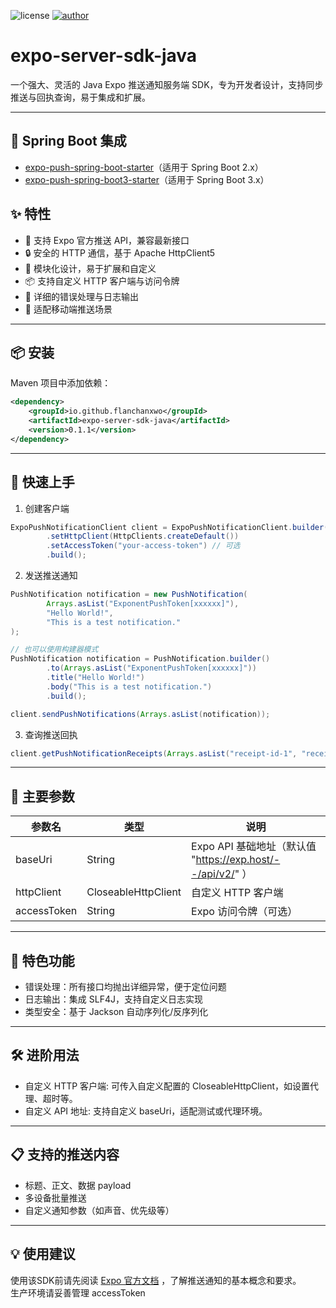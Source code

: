 ![license](https://img.shields.io/badge/license-MIT-blue.svg)
[![author](https://img.shields.io/badge/author-FlanChanOwO-orange.svg)](https://www.cirno.asia)
# expo-server-sdk-java

一个强大、灵活的 Java Expo 推送通知服务端 SDK，专为开发者设计，支持同步推送与回执查询，易于集成和扩展。

---

## 🌱 Spring Boot 集成
- [expo-push-spring-boot-starter](https://github.com/FlanChanXwO/expo-push-spring-boot-starter)（适用于 Spring Boot 2.x）
- [expo-push-spring-boot3-starter](https://github.com/FlanChanXwO/expo-push-spring-boot3-starter)（适用于 Spring Boot 3.x）

## ✨ **特性**

- 🚀 支持 Expo 官方推送 API，兼容最新接口
- 🔒 安全的 HTTP 通信，基于 Apache HttpClient5
- 🧩 模块化设计，易于扩展和自定义
- 📦 支持自定义 HTTP 客户端与访问令牌
- 📝 详细的错误处理与日志输出
- 📱 适配移动端推送场景

---

## 📦 安装

Maven 项目中添加依赖：

```xml
<dependency>
    <groupId>io.github.flanchanxwo</groupId>
    <artifactId>expo-server-sdk-java</artifactId>
    <version>0.1.1</version>
</dependency>
```

<hr>

## 🚀 快速上手

1. 创建客户端

```java
ExpoPushNotificationClient client = ExpoPushNotificationClient.builder()
        .setHttpClient(HttpClients.createDefault())
        .setAccessToken("your-access-token") // 可选
        .build();
```

2. 发送推送通知

```java
PushNotification notification = new PushNotification(
        Arrays.asList("ExponentPushToken[xxxxxx]"),
        "Hello World!",
        "This is a test notification."
);

// 也可以使用构建器模式
PushNotification notification = PushNotification.builder()
        .to(Arrays.asList("ExponentPushToken[xxxxxx]"))
        .title("Hello World!")
        .body("This is a test notification.")
        .build();

client.sendPushNotifications(Arrays.asList(notification));
```

3. 查询推送回执

```java
client.getPushNotificationReceipts(Arrays.asList("receipt-id-1", "receipt-id-2"));
```

<hr>

## 📝 主要参数

| 参数名         | 类型                  | 说明                                                |
|-------------|---------------------|---------------------------------------------------|
| baseUri     | String              | Expo API 基础地址（默认值 "https://exp.host/--/api/v2/" ） |
| httpClient  | CloseableHttpClient | 自定义 HTTP 客户端                                      |
| accessToken | String              | Expo 访问令牌（可选）                                     |

<hr>

## 🎨 特色功能

- 错误处理：所有接口均抛出详细异常，便于定位问题
- 日志输出：集成 SLF4J，支持自定义日志实现
- 类型安全：基于 Jackson 自动序列化/反序列化

<hr>

## 🛠️ 进阶用法

- 自定义 HTTP 客户端: 可传入自定义配置的 CloseableHttpClient，如设置代理、超时等。  
- 自定义 API 地址: 支持自定义 baseUri，适配测试或代理环境。

<hr>

## 📋 支持的推送内容

- 标题、正文、数据 payload
- 多设备批量推送
- 自定义通知参数（如声音、优先级等）

<hr>

## 💡 使用建议

使用该SDK前请先阅读 [Expo 官方文档](https://docs.expo.dev/push-notifications/overview/) ，了解推送通知的基本概念和要求。\
生产环境请妥善管理 accessToken